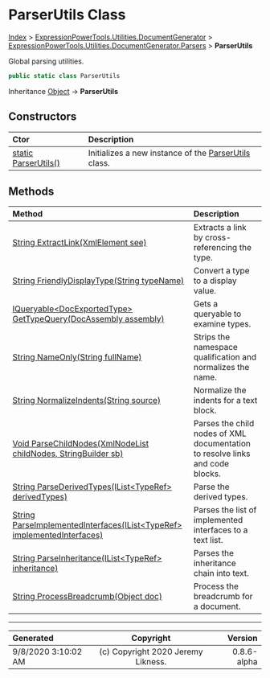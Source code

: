 ﻿# ParserUtils Class

[Index](../index.md) > [ExpressionPowerTools.Utilities.DocumentGenerator](ExpressionPowerTools.Utilities.DocumentGenerator.a.md) > [ExpressionPowerTools.Utilities.DocumentGenerator.Parsers](ExpressionPowerTools.Utilities.DocumentGenerator.Parsers.n.md) > **ParserUtils**

Global parsing utilities.

```csharp
public static class ParserUtils
```

Inheritance [Object](https://docs.microsoft.com/dotnet/api/system.object) → **ParserUtils**

## Constructors

| Ctor | Description |
| :-- | :-- |
| [static ParserUtils()](ExpressionPowerTools.Utilities.DocumentGenerator.Parsers.ParserUtils.ctor.md#static-parserutils) | Initializes a new instance of the [ParserUtils](ExpressionPowerTools.Utilities.DocumentGenerator.Parsers.ParserUtils.cs.md) class. |
## Methods

| Method | Description |
| :-- | :-- |
| [String ExtractLink(XmlElement see)](ExpressionPowerTools.Utilities.DocumentGenerator.Parsers.ParserUtils.ExtractLink.m.md) | Extracts a link by cross-referencing the type. |
| [String FriendlyDisplayType(String typeName)](ExpressionPowerTools.Utilities.DocumentGenerator.Parsers.ParserUtils.FriendlyDisplayType.m.md) | Convert a type to a display value. |
| [IQueryable&lt;DocExportedType> GetTypeQuery(DocAssembly assembly)](ExpressionPowerTools.Utilities.DocumentGenerator.Parsers.ParserUtils.GetTypeQuery.m.md) | Gets a queryable to examine types. |
| [String NameOnly(String fullName)](ExpressionPowerTools.Utilities.DocumentGenerator.Parsers.ParserUtils.NameOnly.m.md) | Strips the namespace qualification and normalizes the name. |
| [String NormalizeIndents(String source)](ExpressionPowerTools.Utilities.DocumentGenerator.Parsers.ParserUtils.NormalizeIndents.m.md) | Normalize the indents for a text block. |
| [Void ParseChildNodes(XmlNodeList childNodes, StringBuilder sb)](ExpressionPowerTools.Utilities.DocumentGenerator.Parsers.ParserUtils.ParseChildNodes.m.md) | Parses the child nodes of XML documentation to resolve links and code blocks. |
| [String ParseDerivedTypes(IList&lt;TypeRef> derivedTypes)](ExpressionPowerTools.Utilities.DocumentGenerator.Parsers.ParserUtils.ParseDerivedTypes.m.md) | Parse the derived types. |
| [String ParseImplementedInterfaces(IList&lt;TypeRef> implementedInterfaces)](ExpressionPowerTools.Utilities.DocumentGenerator.Parsers.ParserUtils.ParseImplementedInterfaces.m.md) | Parses the list of implemented interfaces to a text list. |
| [String ParseInheritance(IList&lt;TypeRef> inheritance)](ExpressionPowerTools.Utilities.DocumentGenerator.Parsers.ParserUtils.ParseInheritance.m.md) | Parses the inheritance chain into text. |
| [String ProcessBreadcrumb(Object doc)](ExpressionPowerTools.Utilities.DocumentGenerator.Parsers.ParserUtils.ProcessBreadcrumb.m.md) | Process the breadcrumb for a document. |

---

| Generated | Copyright | Version |
| :-- | :-: | --: |
| 9/8/2020 3:10:02 AM | (c) Copyright 2020 Jeremy Likness. | 0.8.6-alpha |
